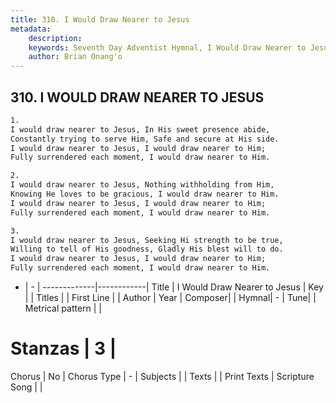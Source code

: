 ```yaml
---
title: 310. I Would Draw Nearer to Jesus
metadata:
    description: 
    keywords: Seventh Day Adventist Hymnal, I Would Draw Nearer to Jesus, , 
    author: Brian Onang'o
---
```



## 310. I WOULD DRAW NEARER TO JESUS

```txt
1.
I would draw nearer to Jesus, In His sweet presence abide,
Constantly trying to serve Him, Safe and secure at His side.
I would draw nearer to Jesus, I would draw nearer to Him;
Fully surrendered each moment, I would draw nearer to Him.

2.
I would draw nearer to Jesus, Nothing withholding from Him,
Knowing He loves to be gracious, I would draw nearer to Him.
I would draw nearer to Jesus, I would draw nearer to Him;
Fully surrendered each moment, I would draw nearer to Him.

3.
I would draw nearer to Jesus, Seeking Hi strength to be true,
Willing to tell of His goodness, Gladly His blest will to do.
I would draw nearer to Jesus, I would draw nearer to Him;
Fully surrendered each moment, I would draw nearer to Him.
```

- |   -  |
-------------|------------|
Title | I Would Draw Nearer to Jesus |
Key |  |
Titles |  |
First Line |  |
Author | 
Year | 
Composer|  |
Hymnal|  - |
Tune|  |
Metrical pattern | |
# Stanzas | 3 |
Chorus | No |
Chorus Type | - |
Subjects |  |
Texts |  |
Print Texts | 
Scripture Song |  |
  
